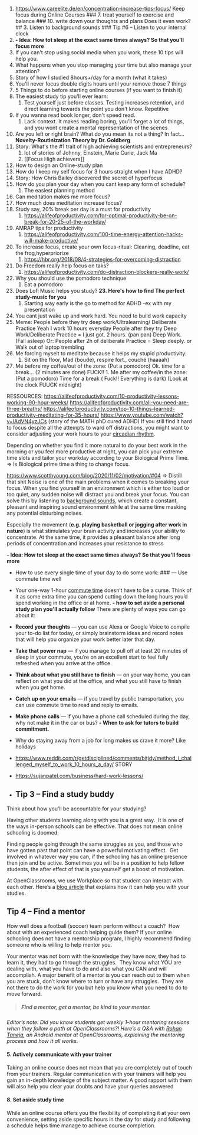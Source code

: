 1. https://www.careelite.de/en/concentration-increase-tips-focus/ Keep focus during Online Courses
		### 7. treat yourself to exercise and balance
		### 10. write down your thoughts and plans Does it even work?
		## 3. Listen to background sounds
		### Tip #6 – Listen to your internal clock
1. **- Idea: How tot sleep at the exact same times always? So that you'll focus more**
2. If you  can't stop using social media when you work, these 10 tips will help you. 
3. What happens when you stop managing your time but also manage your attention?
4. Story of how I studied 8hours+/day for a month (what it takes)
5. You'll never focus double digits hours until your remove those 7 things
6. 5 Things to do before starting online courses (if you want to finish it)
7. The easiest study tip you'll ever learn: 
	1. Test yourself just before classes. Testing increases retention, and direct learning towards the point you don't know. Repetitive
8. If you wanna read book longer, don't speed read. 
	1. Lack context. It makes reading boring, you'll forget a lot of things, and you wont create a mental representation of the scenes
9. Are you left or right brain? What do you mean its not a thing? In fact...
	**Novelty-Routinization Theory by Dr. Goldberg**
10. Story: What's the #1 trait of high achieving scientists and entrepreneurs?
	1. lot of stories of Johnny, Einstein, Marie Curie, Jack Ma
	2.  [[Focus High achievers]]
11. How to design an Online-study plan
12. How do I keep my self focus for 3 hours straight when I have ADHD?
13. Story: How Chris Bailey discovered the secret of hyperfocus
14. How do you plan your day when you cant keep any form of schedule?
	1. The easiest planning method
15. Can meditation makes me more focus?
16. How much does meditation increase focus?
17. Study say, 20% break per day is a must for productivity
	1. https://alifeofproductivity.com/for-optimal-productivity-be-on-break-for-20-25-of-the-workday/
18. AMRAP tips for productivity
	1. https://alifeofproductivity.com/100-time-energy-attention-hacks-will-make-productive/
19. To increase focus, create your own focus-ritual: Cleaning, deadline, eat the frog,hyperpriorize
	1. https://hbr.org/2018/08/4-strategies-for-overcoming-distraction
20. Do Freedom really help focus on taks?
	1. https://alifeofproductivity.com/do-distraction-blockers-really-work/
21. Why you should use the pomodoro technique
	1. Eat a pomodoro
22. Does Lofi Music helps you study?
**23. Here's how to find The perfect study-music for you**
	1. Starting way early is the go to method for ADHD  -ex with my presentation 
24. You cant just wake up and work hard. You need to build work capacity
25. Meme: People before they try deep work/Ultralearning/ Deliberate Practice
Yeah I work 10 hours everyday
People after they try Deep Work/Deliberate Practice = I just got. 2 hours. (pan pan) Deep Work. (Fall asleep)
Or: People after 2h of deliberate Practice = Sleep deeply. or Walk out of laptop trembling
26. Me forcing myselt to meditate because it helps my stupid productivity:
	1. Sit on the floor, Mad (boude), respire fort., couché (haaaah)
27. Me before my coffee/out of the zone: (Put a pomodoro) Ok. time for a break... (2 minutes are done) FUCK!!
		1. Me after my coffee/in the zone: (Put a pomodoro) Time for a break ( Fuck!! Everything is dark) (Look at the clock FUUCK midnight)

RESSOURCES:
https://alifeofproductivity.com/10-productivity-lessons-working-90-hour-weeks/
https://alifeofproductivity.com/all-you-need-are-three-breaths/
https://alifeofproductivity.com/top-10-things-learned-productivity-meditating-for-35-hours/
https://www.youtube.com/watch?v=lAdVN4yzJCs (story of the MATH phD cured ADHD)
If you still find it hard to focus despite all the attempts to ward off distractions, you might want to consider adjusting your work hours to your [circadian rhythm](https://www.nigms.nih.gov/education/fact-sheets/Pages/circadian-rhythms.aspx). 

Depending on whether you find it more natural to do your best work in the morning or you feel more productive at night, you can pick your extreme time slots and tailor your workday according to your Biological Prime Time. 
=> Is Biological prime time a thing to change focus.

https://www.scotthyoung.com/blog/2020/11/02/motivation/#04
=> Distill that shit
Noise is one of the main problems when it comes to breaking your focus. When you find yourself in an environment which is either too loud or too quiet, any sudden noise will distract you and break your focus. You can solve this by listening to [background sounds](https://www.noisli.com/), which create a constant, pleasant and inspiring sound environment while at the same time masking any potential disturbing noises.

Especially the movement (**e.g. playing basketball or jogging after work in nature**) is what stimulates your brain activity and increases your ability to concentrate. At the same time, it provides a pleasant balance after long periods of concentration and increases your resistance to stress

**- Idea: How tot sleep at the exact same times always? So that you'll focus more**
- How to use every single time of your day to do some work: ### — Use commute time well
- Your one-way 1-hour [commute time](https://clockify.me/blog/productivity/everything-about-commute/) doesn’t have to be a curse. Think of it as some extra time you can spend cutting down the long hours you’d spend working in the office or at home.
**- how to set aside a personal study plan you'll actually follow**
There are plenty of ways you can go about it:

-   **Record your thoughts** — you can use Alexa or Google Voice to compile your to-do list for today, or simply brainstorm ideas and record notes that will help you organize your work better later that day. 
-   **Take that power nap** — if you manage to pull off at least 20 minutes of sleep in your commute, you’re on an excellent start to feel fully refreshed when you arrive at the office.
-   **Think about what you still have to finish** — on your way home, you can reflect on what you did at the office, and what you still have to finish when you get home.
-   **Catch up on your emails** — if you travel by public transportation, you can use commute time to read and reply to emails.
-   **Make phone calls** — if you have a phone call scheduled during the day, why not make it in the car or bus?
**- When to ask for tutors to build commitment.**
- Why do staying away from a job for long makes us crave it more? Like holidays
- https://www.reddit.com/r/getdisciplined/comments/bitjdy/method_i_challenged_myself_to_work_10_hours_a_day/ STORY 
- https://sujanpatel.com/business/hard-work-lessons/
- ## Tip 3 – Find a study buddy

Think about how you’ll be accountable for your studying?  

Having other students learning along with you is a great way.  It is one of the ways in-person schools can be effective. That does not mean online schooling is doomed. 

Finding people going through the same struggles as you, and those who have gotten past that point can have a powerful motivating effect.  Get involved in whatever way you can, if the schooling has an online presence then join and be active. Sometimes you will be in a position to help fellow students, the after effect of that is you yourself get a boost of motivation.

At OpenClassrooms, we use Workplace so that student can interact with each other. Here’s a [blog article](https://blog.openclassrooms.com/en/2017/11/17/facebooks-workplace-can-help-study-better/) that explains how it can help you with your studies.

## Tip 4 – Find a mentor

How well does a football (soccer) team perform without a coach?  How about with an experienced coach helping guide them? If your online schooling does not have a mentorship program, I highly recommend finding someone who is willing to help mentor you.  

Your mentor was not born with the knowledge they have now, they had to learn it, they had to go through the struggles.  They know what YOU are dealing with, what you have to do and also what you CAN and will accomplish. A major benefit of a mentor is you can reach out to them when you are stuck, don’t know where to turn or have any struggles.  They are not there to do the work for you but help you know what you need to do to move forward.

> ##### Find a mentor, get a mentor, be kind to your mentor.

_Editor’s note: Did you know students get weekly 1-hour mentoring sessions when they follow a path at OpenClassrooms?! Here’s a Q&A with [Rohan Taneja](https://blog.openclassrooms.com/en/2018/03/09/meet-rohan-taneja-mentor-openclassrooms/), an Android mentor at OpenClassrooms, explaining the mentoring process and how it all works._

#### 5. Actively communicate with your trainer

Taking an online course does not mean that you are completely out of touch from your trainers. Regular communication with your trainers will help you gain an in-depth knowledge of the subject matter. A good rapport with them will also help you clear your doubts and have your queries answered

#### 8. Set aside study time
 
While an online course offers you the flexibility of completing it at your own convenience, setting aside specific hours in the day for study and following a schedule helps time manage to achieve course completion.